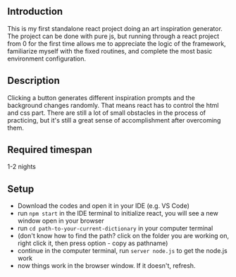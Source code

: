 ## Introduction

This is my first standalone react project doing an art inspiration generator. The project can be done with pure js, but running through a react project from 0 for the first time allows me to appreciate the logic of the framework, familiarize myself with the fixed routines, and complete the most basic environment configuration.

## Description

Clicking a button generates different inspiration prompts and the background changes randomly. That means react has to control the html and css part. There are still a lot of small obstacles in the process of practicing, but it's still a great sense of accomplishment after overcoming them.

## Required timespan

1-2 nights

## Setup

- Download the codes and open it in your IDE (e.g. VS Code)
- run `npm start` in the IDE terminal to initialize react, you will see a new window open in your browser
- run `cd path-to-your-current-dictionary` in your computer terminal
- (don't know how to find the path? click on the folder you are working on, right click it, then press option - copy as pathname)
- continue in the computer terminal, run `server node.js` to get the node.js work
- now things work in the browser window. If it doesn't, refresh.
